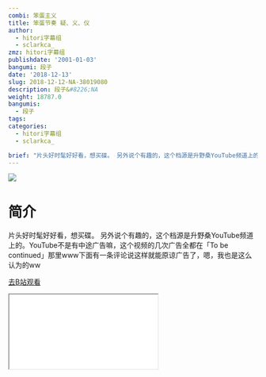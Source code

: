```yaml
---
combi: 笨蛋主义
title: 笨蛋节奏 疑、义、仪
author:
  - hitori字幕组
  - sclarkca_
zmz: hitori字幕组
publishdate: '2001-01-03'
bangumi: 段子
date: '2018-12-13'
slug: 2018-12-12-NA-38019080
description: 段子&#8226;NA
weight: 18787.0
bangumis:
  - 段子
tags:
categories:
  - hitori字幕组
  - sclarkca_

brief: "片头好时髦好好看，想买碟。 另外说个有趣的，这个档源是升野桑YouTube频道上的。YouTube不是有中途广告嘛，这个视频的几次广告全都在「To be continued」那里www下面有一条评论说这样就能原谅广告了，嗯，我也是这么认为的ww"
---
```

![](https://i.imgur.com/pdHhpmd.jpg)
# 简介  
片头好时髦好好看，想买碟。
另外说个有趣的，这个档源是升野桑YouTube频道上的。YouTube不是有中途广告嘛，这个视频的几次广告全都在「To be continued」那里www下面有一条评论说这样就能原谅广告了，嗯，我也是这么认为的ww  

[去B站观看](https://www.bilibili.com/video/av38019080/)
<div class ="resp-container"><iframe class="testiframe" src="//player.bilibili.com/player.html?aid=38019080"", scrolling="no", allowfullscreen="true" > </iframe></div> 
